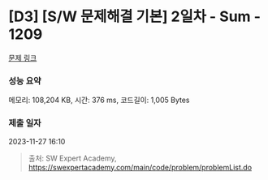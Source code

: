 # [D3] [S/W 문제해결 기본] 2일차 - Sum - 1209 

[문제 링크](https://swexpertacademy.com/main/code/problem/problemDetail.do?contestProbId=AV13_BWKACUCFAYh) 

### 성능 요약

메모리: 108,204 KB, 시간: 376 ms, 코드길이: 1,005 Bytes

### 제출 일자

2023-11-27 16:10



> 출처: SW Expert Academy, https://swexpertacademy.com/main/code/problem/problemList.do